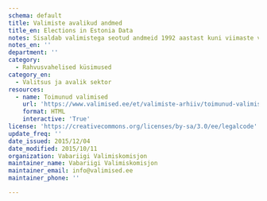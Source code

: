 ```yaml
---
schema: default
title: Valimiste avalikud andmed
title_en: Elections in Estonia Data
notes: Sisaldab valimistega seotud andmeid 1992 aastast kuni viimaste valimisteni.
notes_en: ''
department: ''
category:
  - Rahvusvahelised küsimused
category_en:
  - Valitsus ja avalik sektor
resources:
  - name: Toimunud valimised
    url: 'https://www.valimised.ee/et/valimiste-arhiiv/toimunud-valimiste-arhiiv'
    format: HTML
    interactive: 'True'
license: 'https://creativecommons.org/licenses/by-sa/3.0/ee/legalcode'
update_freq: ''
date_issued: 2015/12/04
date_modified: 2015/10/11
organization: Vabariigi Valimiskomisjon
maintainer_name: Vabariigi Valimiskomisjon
maintainer_email: info@valimised.ee
maintainer_phone: ''

---
```

